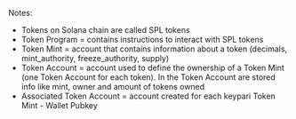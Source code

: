 Notes:

* Tokens on Solana chain are called SPL tokens
* Token Program = contains instructions to interact with SPL tokens
* Token Mint = account that contains information about a token (decimals, mint_authority, freeze_authority, supply)
* Token Account = account used to define the ownership of a Token Mint (one Token Account for each token). In the Token Account are stored info like mint, owner and amount of tokens owned
* Associated Token Account = account created for each keypari Token Mint - Wallet Pubkey
